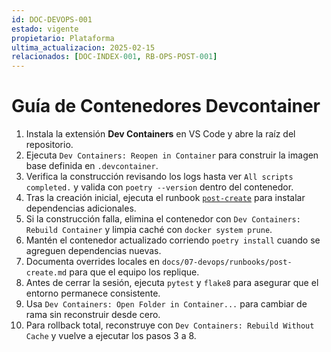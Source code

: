```yaml
---
id: DOC-DEVOPS-001
estado: vigente
propietario: Plataforma
ultima_actualizacion: 2025-02-15
relacionados: [DOC-INDEX-001, RB-OPS-POST-001]
---
```

# Guía de Contenedores Devcontainer

1. Instala la extensión **Dev Containers** en VS Code y abre la raíz del repositorio.
2. Ejecuta `Dev Containers: Reopen in Container` para construir la imagen base definida en `.devcontainer`.
3. Verifica la construcción revisando los logs hasta ver `All scripts completed.` y valida con `poetry --version` dentro del contenedor.
4. Tras la creación inicial, ejecuta el runbook [`post-create`](runbooks/post-create.md) para instalar dependencias adicionales.
5. Si la construcción falla, elimina el contenedor con `Dev Containers: Rebuild Container` y limpia caché con `docker system prune`.
6. Mantén el contenedor actualizado corriendo `poetry install` cuando se agreguen dependencias nuevas.
7. Documenta overrides locales en `docs/07-devops/runbooks/post-create.md` para que el equipo los replique.
8. Antes de cerrar la sesión, ejecuta `pytest` y `flake8` para asegurar que el entorno permanece consistente.
9. Usa `Dev Containers: Open Folder in Container...` para cambiar de rama sin reconstruir desde cero.
10. Para rollback total, reconstruye con `Dev Containers: Rebuild Without Cache` y vuelve a ejecutar los pasos 3 a 8.
